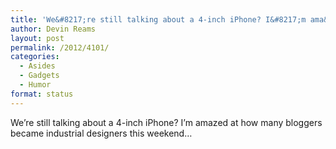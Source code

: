 ```yaml
---
title: 'We&#8217;re still talking about a 4-inch iPhone? I&#8217;m ama&#8230;'
author: Devin Reams
layout: post
permalink: /2012/4101/
categories:
  - Asides
  - Gadgets
  - Humor
format: status
---
```

We&#8217;re still talking about a 4-inch iPhone? I&#8217;m amazed at how many bloggers became industrial designers this weekend&#8230;